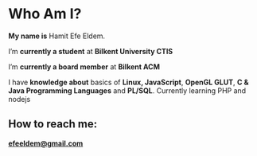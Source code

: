 # Who Am I?
**My name is** Hamit Efe Eldem. 

I’m **currently a student** at **Bilkent University CTIS**



I’m **currently a board member** at **Bilkent ACM**



I have **knowledge about** basics of **Linux, JavaScript**, **OpenGL GLUT**, **C & Java Programming Languages** and **PL/SQL**.
Currently learning PHP and nodejs


## How to reach me: 
**efeeldem@gmail.com**








<!--
**HamitEldem/HamitEldem** is a ✨ _special_ ✨ repository because its `README.md` (this file) appears on your GitHub profile.

Here are some ideas to get you started:

- 🔭 I’m currently working on ...
- 🌱 I’m currently learning ...
- 👯 I’m looking to collaborate on ...
- 🤔 I’m looking for help with ...
- 💬 Ask me about ...
- 📫 How to reach me: ...
- 😄 Pronouns: ...
- ⚡ Fun fact: ...
-->
